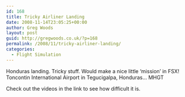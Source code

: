 ```yaml
---
id: 168
title: Tricky Airliner Landing
date: 2008-11-14T23:05:25+00:00
author: Greg Woods
layout: post
guid: http://gregwoods.co.uk/?p=168
permalink: /2008/11/tricky-airliner-landing/
categories:
  - Flight Simulation
---
```

Honduras landing. Tricky stuff. Would make a nice little ‘mission’ in FSX! Toncontin International Airport in Tegucigalpa, Honduras… MHGT

Check out the videos in the link to see how difficult it is. 

</p> 

</a>